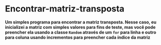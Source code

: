 # Encontrar-matriz-transposta

**Um simples programa para encontrar a matriz transposta. Nesse caso, eu inicializei a matriz com simples valores para fins de teste, mas você pode preencher ela usando a classe `Random` através de um `for` para linha e outro para coluna usando incrementos para preencher cada índice da matriz** 
